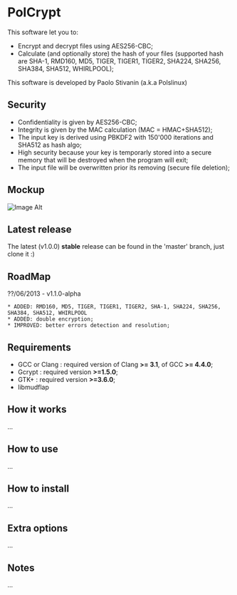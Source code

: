 PolCrypt
========

This software let you to:
* Encrypt and decrypt files using AES256-CBC;
* Calculate (and optionally store) the hash of your files (supported hash are SHA-1, RMD160, MD5, TIGER, TIGER1, TIGER2, SHA224, SHA256, SHA384, SHA512, WHIRLPOOL);

This software is developed by Paolo Stivanin (a.k.a Polslinux)

Security
--------
* Confidentiality is given by AES256-CBC;
* Integrity is given by the MAC calculation (MAC = HMAC+SHA512);
* The input key is derived using PBKDF2 with 150'000 iterations and SHA512 as hash algo;
* High security because your key is temporarly stored into a secure memory that will be destroyed when the program will exit;
* The input file will be overwritten prior its removing (secure file deletion);


Mockup
------
![Image Alt](https://raw.github.com/polslinux/PolCrypt/master/docs/polcrypt.png)

Latest release
--------------
The latest (v1.0.0) **stable** release can be found in the 'master' branch, just clone it :)

RoadMap
-------
??/06/2013 - v1.1.0-alpha

	* ADDED: RMD160, MD5, TIGER, TIGER1, TIGER2, SHA-1, SHA224, SHA256, SHA384, SHA512, WHIRLPOOL
	* ADDED: double encryption;
	* IMPROVED: better errors detection and resolution;

Requirements
------------
* GCC or Clang	: required version of Clang **>= 3.1**, of GCC **>= 4.4.0**;
* Gcrypt	: required version **>=1.5.0**;
* GTK+		: required version **>=3.6.0**;
* libmudflap

How it works
------------
...


How to use
----------
...



How to install
--------------
...


Extra options
-------------
...


Notes
-----
...

